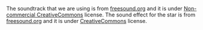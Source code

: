 The soundtrack that we are using is from [freesound.org](http://www.freesound.org/people/djgriffin/sounds/172561/) and it is under [Non-commercial CreativeCommons](http://creativecommons.org/licenses/by-nc/3.0/) license. The sound effect for the star is from [freesound.org](http://www.freesound.org/people/LittleRobotSoundFactory/sounds/270304/) and it is under [CreativeCommons](http://creativecommons.org/licenses/by/3.0/) license.